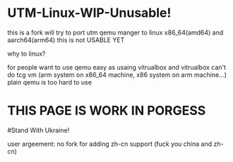 #  UTM-Linux-WIP-Unusable!
this is a fork will try to port utm qemu manger to linux x86_64(amd64) and aarch64(arm64)
this is not USABLE YET

why to linux?

for people want to use qemu easy as usaing vitrualbox and vitrualbox can't do tcg vm (arm system on x86_64 machine, x86 system on arm machine...)
plain qemu is too hard to use

# THIS PAGE IS WORK IN PORGESS 
#Stand With Ukraine!

user argeement: no fork for adding zh-cn support (fuck you china and zh-cn)
